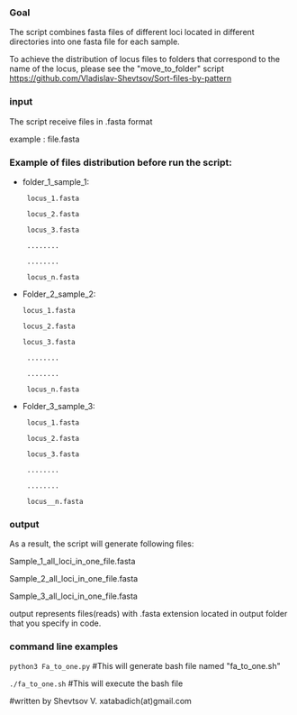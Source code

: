 ### Goal
The script combines fasta files of different loci located in different directories into one fasta file for each sample.

To achieve the distribution of locus files to folders that correspond to the name of the locus, please see the "move_to_folder" script https://github.com/Vladislav-Shevtsov/Sort-files-by-pattern


### input

The script receive files in .fasta format 

example : file.fasta	

### Example of files distribution before run the script:

* folder_1_sample_1: 

       locus_1.fasta

       locus_2.fasta

       locus_3.fasta

       ........

       ........

       locus_n.fasta


* Folder_2_sample_2:

      locus_1.fasta

      locus_2.fasta

      locus_3.fasta

       ........

       ........

       locus_n.fasta

* Folder_3_sample_3: 

       locus_1.fasta

       locus_2.fasta

       locus_3.fasta

       ........

       ........

       locus__n.fasta

### output ### 
As a result, the script will generate following files:

Sample_1_all_loci_in_one_file.fasta

Sample_2_all_loci_in_one_file.fasta

Sample_3_all_loci_in_one_file.fasta

output represents files(reads) with .fasta extension located in output folder that you specify in code.    

### command line examples ###

```python3 Fa_to_one.py``` #This will generate bash file named "fa_to_one.sh"

```./fa_to_one.sh``` #This will execute the bash file 

#written by Shevtsov V.  xatabadich(at)gmail.com
